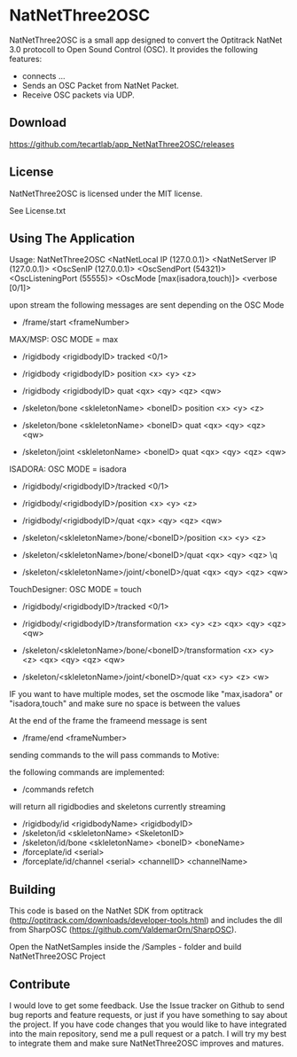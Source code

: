 NatNetThree2OSC
===================================


NatNetThree2OSC is a small app designed to convert the Optitrack NatNet 3.0 protocoll to Open Sound Control (OSC). It provides the following features:

+ connects ...
+ Sends an OSC Packet from NatNet Packet.
+ Receive OSC packets via UDP.

Download
--------

https://github.com/tecartlab/app_NetNatThree2OSC/releases

License
-------

NatNetThree2OSC is licensed under the MIT license.

See License.txt

Using The Application
-----------------

Usage: NatNetThree2OSC  <NatNetLocal IP (127.0.0.1)> <NatNetServer IP (127.0.0.1)> <OscSenIP (127.0.0.1)> <OscSendPort (54321)> <OscListeningPort (55555)> <OscMode [max(isadora,touch)]> <verbose [0/1]>

upon stream the following messages are sent depending on the OSC Mode

+ /frame/start \<frameNumber>

MAX/MSP: OSC MODE = max

+ /rigidbody \<rigidbodyID> tracked \<0/1>
+ /rigidbody \<rigidbodyID> position \<x> \<y> \<z>
+ /rigidbody \<rigidbodyID> quat \<qx> \<qy> \<qz> \<qw>

+ /skeleton/bone \<skleletonName> \<boneID> position \<x> \<y> \<z>
+ /skeleton/bone \<skleletonName> \<boneID> quat \<qx> \<qy> \<qz> \<qw>
+ /skeleton/joint \<skleletonName> \<boneID> quat \<qx> \<qy> \<qz> \<qw>

ISADORA: OSC MODE = isadora

+ /rigidbody/\<rigidbodyID>/tracked \<0/1>
+ /rigidbody/\<rigidbodyID>/position \<x> \<y> \<z>
+ /rigidbody/\<rigidbodyID>/quat \<qx> \<qy> \<qz> \<qw>

+ /skeleton/\<skleletonName>/bone/\<boneID>/position \<x> \<y> \<z>
+ /skeleton/\<skleletonName>/bone/\<boneID>/quat \<qx> \<qy> \<qz> \q<w>
+ /skeleton/\<skleletonName>/joint/\<boneID>/quat \<qx> \<qy> \<qz> \<qw>

TouchDesigner: OSC MODE = touch

+ /rigidbody/\<rigidbodyID>/tracked \<0/1>
+ /rigidbody/\<rigidbodyID>/transformation \<x> \<y> \<z> \<qx> \<qy> \<qz> \<qw>

+ /skeleton/\<skleletonName>/bone/\<boneID>/transformation \<x> \<y> \<z> \<qx> \<qy> \<qz> \<qw>
+ /skeleton/\<skleletonName>/joint/\<boneID>/quat \<x> \<y> \<z> \<w>

IF you want to have multiple modes, set the oscmode like "max,isadora" or "isadora,touch" and make sure no space is between the values

At the end of the frame the frameend message is sent

+ /frame/end \<frameNumber>

sending commands to the <OscListeningPort> will pass commands to Motive:

the following commands are implemented:

+ /commands refetch

will return all rigidbodies and skeletons currently streaming

+ /rigidbody/id \<rigidbodyName> \<rigidbodyID>
+ /skeleton/id \<skleletonName> \<SkeletonID>
+ /skeleton/id/bone \<skleletonName> \<boneID> \<boneName>
+ /forceplate/id \<serial>
+ /forceplate/id/channel \<serial> \<channelID> \<channelName>

Building
---------

This code is based on the NatNet SDK from optitrack (http://optitrack.com/downloads/developer-tools.html) and includes the dll from SharpOSC (https://github.com/ValdemarOrn/SharpOSC).

Open the NatNetSamples inside the /Samples - folder and build NatNetThree2OSC Project

Contribute
----------

I would love to get some feedback. Use the Issue tracker on Github to send bug reports and feature requests, or just if you have something to say about the project. If you have code changes that you would like to have integrated into the main repository, send me a pull request or a patch. I will try my best to integrate them and make sure NatNetThree2OSC improves and matures.
